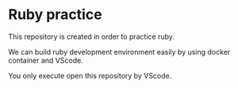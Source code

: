 # Ruby practice

This repository is created in order to practice ruby.

We can build ruby development environment easily by using docker container and VScode.

You only execute open this repository by VScode.
